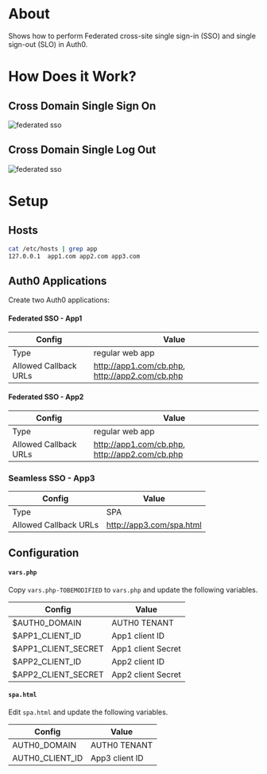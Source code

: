 About
=====

Shows how to perform Federated cross-site single sign-in (SSO) and single sign-out (SLO) in Auth0.

How Does it Work?
=================

Cross Domain Single Sign On
---------------------------
![federated sso](https://rawgit.com/abbaspour/federated-sso/master/seq/sso.png)

Cross Domain Single Log Out 
---------------------------
![federated sso](https://rawgit.com/abbaspour/federated-sso/master/seq/slo.png)

Setup
=====

Hosts
-----

```bash
cat /etc/hosts | grep app
127.0.0.1  app1.com app2.com app3.com
```

Auth0 Applications
------------------

Create two Auth0 applications:

#### Federated SSO - App1

| Config | Value |
|--------|-------|
| Type | regular web app |
| Allowed Callback URLs | http://app1.com/cb.php, http://app2.com/cb.php |

 
#### Federated SSO - App2

| Config | Value |
|--------|-------|
| Type | regular web app |
| Allowed Callback URLs | http://app1.com/cb.php, http://app2.com/cb.php |


### Seamless SSO - App3

| Config | Value |
|--------|-------|
| Type | SPA |
| Allowed Callback URLs | http://app3.com/spa.html |

Configuration
-----------

#### `vars.php`
Copy `vars.php-TOBEMODIFIED` to `vars.php` and update the following variables.

| Config | Value |
|--------|-------|
| $AUTH0_DOMAIN | AUTH0 TENANT |
| $APP1_CLIENT_ID | App1 client ID |
| $APP1_CLIENT_SECRET | App1 client Secret |
| $APP2_CLIENT_ID | App2 client ID |
| $APP2_CLIENT_SECRET |  App2 client Secret |

#### `spa.html`

Edit `spa.html` and update the following variables.

| Config | Value |
|--------|-------|
| AUTH0_DOMAIN | AUTH0 TENANT |
| AUTH0_CLIENT_ID | App3 client ID |
